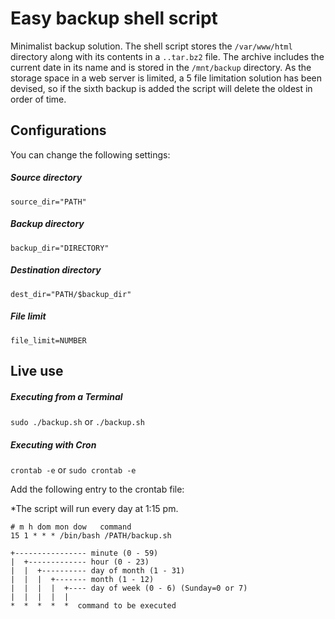 # Easy backup shell script

Minimalist backup solution.
The shell script stores the `/var/www/html` directory along with its contents in a `..tar.bz2` file.
The archive includes the current date in its name and is stored in the `/mnt/backup` directory.
As the storage space in a web server is limited, a 5 file limitation solution has been devised, so if the sixth backup is added the script will delete the oldest in order of time.

## Configurations

You can change the following settings:

##### Source directory

`source_dir="PATH"`

##### Backup directory

`backup_dir="DIRECTORY"`

##### Destination directory
`dest_dir="PATH/$backup_dir"`

##### File limit

`file_limit=NUMBER`

## Live use

##### Executing from a Terminal
`sudo ./backup.sh` or `./backup.sh`

##### Executing with Cron

`crontab -e` or `sudo crontab -e`

Add the following entry to the crontab file:

*The script will run every day at 1:15 pm.

```
# m h dom mon dow   command
15 1 * * * /bin/bash /PATH/backup.sh
```

```
+---------------- minute (0 - 59)
|  +------------- hour (0 - 23)
|  |  +---------- day of month (1 - 31)
|  |  |  +------- month (1 - 12)
|  |  |  |  +---- day of week (0 - 6) (Sunday=0 or 7)
|  |  |  |  |
*  *  *  *  *  command to be executed
```
